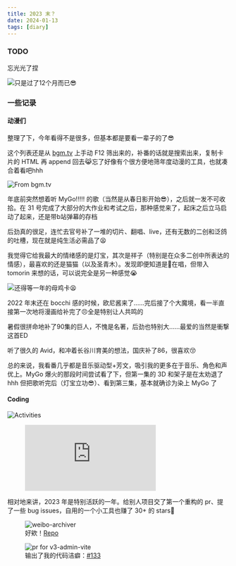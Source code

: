 ```yaml
---
title: 2023 末？
date: 2024-01-13
tags: [diary]
---
```


### TODO

忘光光了捏

![只是过了12个月而已😎](/blog/diary/2023-2024.webp)

### 一些记录

#### 动漫们

整理了下，今年看得不是很多，但基本都是要看一辈子的了😎

这个列表还是从 [bgm.tv] 上手动 F12 筛出来的，补番的话就是搜索出来，复制卡片的 HTML 再 append 回去😹忘了好像有个很方便地筛年度动漫的工具，也就凑合着看吧hhh

![From bgm.tv](/blog/diary/23-anime.webp)

年底前突然想着听 MyGo!!!!! 的歌（当然是从春日影开始😎），之后就一发不可收拾。在 31 号完成了大部分的大作业和考试之后，那种感觉来了，起床之后立马启动了起来，还是带b站弹幕的存档

后劲真的很足，连忙去官号补了一堆的切片、翻唱、live，还有无数的二创和泛鸽的吐槽，现在就是纯生活必需品了😫

我觉得它给我最大的情绪感的是灯宝，其次是祥子（特别是在众多二创中所表达的情感），最喜欢的还是猫猫（以及圣青木）。发现即便知道是🐏在唱，但带入tomorin 来想的话，可以说完全是另一种感觉😭

![还得等一年的母鸡卡😫](/blog/diary/mygo-meme.webp)

2022 年末还在 bocchi 感的时候，欧尼酱来了……完后接了个大魔境，看一半直接第一次地将漫画给补完了😣全是特别让人共鸣的

暑假很拼命地补了90集的巨人，不愧是名著，后劲也特别大……最爱的当然是衝撃这首ED

听了很久的 Avid，和冲着长谷川育美的想法，国庆补了86，很喜欢😚

总的来说，我看番几乎都是音乐驱动型+芳文，吸引我的更多在于音乐、角色和声优上。MyGo 爆火的那段时间尝试看了下，但第一集的 3D 和架子是在太劝退了hhh 但把歌听完后（灯宝立功😎）、看到第三集，基本就确诊为染上 MyGo 了

#### Coding

![Activities](/blog/diary/2023-time.webp)

<figure><embed style="width: 70%" src="https://wakatime.com/share/@Chilfish/171112ac-ec19-44f7-a3df-d3c8626cdccb.svg"></embed></figure>

相对地来讲，2023 年是特别活跃的一年。给别人项目交了第一个重构的 pr、提了一些 bug issues，自用的一个小工具也赚了 30+ 的 stars🥳

<figure>
  <img
    src="https://opengraph.githubassets.com/1/Chilfish/Weibo-archiver"
    alt="weibo-archiver"
  >
  <figcaption>
    好欸！<a href="https://github.com/Chilfish/Weibo-archiver">Repo</a>
  </figcaption>
</figure>

<figure>
  <img
    src="https://opengraph.githubassets.com/1/un-pany/v3-admin-vite/pull/133"
    alt="pr for v3-admin-vite"
  >
  <figcaption>
    输出了我的代码洁癖：<a href="https://github.com/un-pany/v3-admin-vite/pull/133">#133</a>
  </figcaption>
</figure>

[bgm.tv]: https://bgm.tv/anime/browser/airtime/2023?sort=rank
